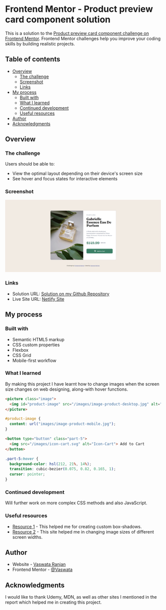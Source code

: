 # Frontend Mentor - Product preview card component solution

This is a solution to the [Product preview card component challenge on Frontend Mentor](https://www.frontendmentor.io/challenges/product-preview-card-component-GO7UmttRfa). Frontend Mentor challenges help you improve your coding skills by building realistic projects. 

## Table of contents

- [Overview](#overview)
  - [The challenge](#the-challenge)
  - [Screenshot](#screenshot)
  - [Links](#links)
- [My process](#my-process)
  - [Built with](#built-with)
  - [What I learned](#what-i-learned)
  - [Continued development](#continued-development)
  - [Useful resources](#useful-resources)
- [Author](#author)
- [Acknowledgments](#acknowledgments)


## Overview

### The challenge

Users should be able to:

- View the optimal layout depending on their device's screen size
- See hover and focus states for interactive elements

### Screenshot

![](./images/screenshot.png)

### Links

- Solution URL: [Solution on my Github Repository](https://github.com/Vaswata/product-preview-card-component)
- Live Site URL: [Netlify Site](https://product-preview-card-component-cc902f.netlify.app/)

## My process

### Built with

- Semantic HTML5 markup
- CSS custom properties
- Flexbox
- CSS Grid
- Mobile-first workflow

### What I learned

By making this project I have learnt how to change images when the screen size changes on web designing, along-with hover functions.

```html
<picture class="image">
  <img id="product-image" src="/images/image-product-desktop.jpg" alt="Product-Image">
</picture>

```
```css
#product-image {
  content: url("images/image-product-mobile.jpg");
}
```

```html
<button type="button" class="part-5">
  <img src="/images/icon-cart.svg" alt="Icon-Cart"> Add to Cart
</button>
```

```css
.part-5:hover {
  background-color: hsl(212, 21%, 14%);
  transition: cubic-bezier(0.075, 0.82, 0.165, 1);
  cursor: pointer;
}
```

### Continued development

Will further work on more complex CSS methods and also JavaScript.

### Useful resources

- [Resource 1](https://developer.mozilla.org/en-US/docs/Web/CSS/CSS_Backgrounds_and_Borders/Box-shadow_generator) - This helped me for creating custom box-shadows.
- [Resource 2](https://www.folkstalk.com/tech/how-to-change-image-based-on-screen-size-with-code-examples/) - This site helped me in changing image sizes of different screen widths.

## Author

- Website - [Vaswata Ranjan](https://github.com/Vaswata)
- Frontend Mentor - [@Vaswata](https://www.frontendmentor.io/profile/Vaswata)

## Acknowledgments

I would like to thank Udemy, MDN, as well as other sites I mentioned in the report which helped me in creating this project.
